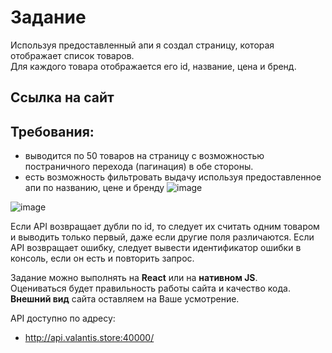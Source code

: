 # Задание

Используя предоставленный апи я создал страницу, которая отображает список товаров.  
Для каждого товара отображается его id, название, цена и бренд.

## Ссылка на сайт

## Требования:
* выводится по 50 товаров на страницу с возможностью постраничного перехода (пагинация) в обе стороны.
* есть возможность фильтровать выдачу используя предоставленное апи по названию, цене и бренду
![image](https://github.com/webDevArtur/Valantis_competition/assets/141954990/0ec865e4-2b1e-444c-8a4a-3122404cc2ec)

![image](https://github.com/webDevArtur/Valantis_competition/assets/141954990/1af867a0-d685-40b6-9d13-bcfa34b78ba8)

Если API возвращает дубли по id, то следует их считать одним товаром и выводить только первый, даже если другие поля различаются.
Если API возвращает ошибку, следует вывести идентификатор ошибки в консоль, если он есть и повторить запрос.

Задание можно выполнять на **React** или на **нативном JS**.  
Оцениваться будет правильность работы сайта и качество кода.  
**Внешний вид** сайта оставляем на Ваше усмотрение.

API доступно по адресу:  
* http://api.valantis.store:40000/
